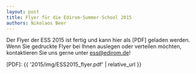 ```yaml
---
layout: post
title: Flyer für die Edirom-Summer-School 2015
authors: Nikolaos Beer
---
```


Der Flyer der ESS 2015 ist fertig und kann hier als [PDF] geladen werden.
Wenn Sie gedruckte Flyer bei Ihnen auslegen oder verteilen möchten, 
kontaktieren Sie uns gerne unter ess@edirom.de!

[PDF]: {{ '2015/img/ESS2015_flyer.pdf' | relative_url }}
